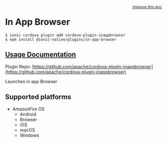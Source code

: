 <a style="float:right;font-size:12px;" href="http://github.com/danielsogl/awesome-cordova-plugins/edit/master/src/@awesome-cordova-plugins/plugins/in-app-browser/index.ts#L260">
  Improve this doc
</a>

# In App Browser

```
$ ionic cordova plugin add cordova-plugin-inappbrowser
$ npm install @ionic-native/plugins/in-app-browser
```

## [Usage Documentation](https://ionicframework.com/docs/native/in-app-browser/)

Plugin Repo: [https://github.com/apache/cordova-plugin-inappbrowser](https://github.com/apache/cordova-plugin-inappbrowser)

Launches in app Browser

## Supported platforms

- AmazonFire OS
  - Android
  - Browser
  - iOS
  - macOS
  - Windows
  


